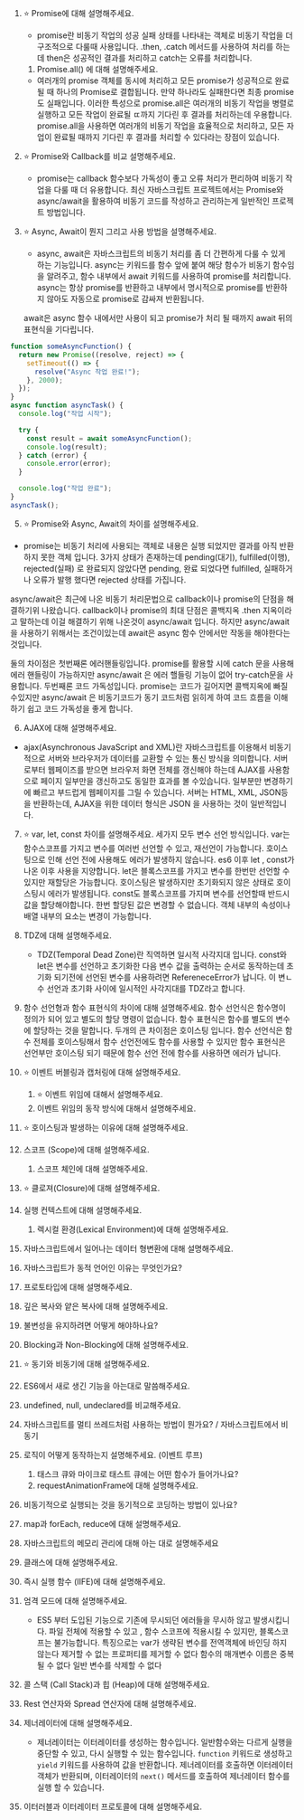 1. ⭐ Promise에 대해 설명해주세요.

   - promise란 비동기 작업의 성공 실패 상태를 나타내는 객체로 비동기 작업을 더 구조적으로 다룰때 사용입니다.
     .then, .catch 메서드를 사용하여 처리를 하는데 then은 성공적인 결과를 처리하고 catch는 오류를 처리합니다.

   1. Promise.all() 에 대해 설명해주세요.

   - 여러개의 promise 객체를 동시에 처리하고 모든 promise가 성공적으로 완료 될 때 하나의 Promise로 결합됩니다.
     만약 하나라도 실패한다면 최종 promise도 실패입니다.
     이러한 특성으로 promise.all은 여러개의 비동기 작업을 병렬로 실행하고 모든 작업이 완료될 ㄸ까지 기다린 후 결과를 처리하는데 우용합니다.
     promise.all을 사용하면 여러개의 비동기 작업을 효율적으로 처리하고, 모든 자업이 완료될 때까지 기다린 후 결과를 처리할 수 있다라는 장점이 있습니다.

2. ⭐ Promise와 Callback를 비교 설명해주세요.

   - promise는 callback 함수보다 가독성이 좋고 오류 처리가 편리하여 비동기 작업을 다룰 때 더 유용합니다.
     최신 자바스크립트 프로젝트에서는 Promise와 async/await을 활용하여 비동기 코드를 작성하고 관리하는게 일반적인 프로젝트 방법입니다.

3. ⭐ Async, Await이 뭔지 그리고 사용 방법을 설명해주세요.

   - async, await은 자바스크립트의 비동기 처리를 좀 더 간편하게 다룰 수 있게 하는 기능입니다.
     async는 키워드를 함수 앞에 붙여 해당 함수가 비동기 함수임을 알려주고, 함수 내부에서 await 키워드를 사용하여 promise를 처리합니다.
     async는 항상 promise를 반환하고 내부에서 명시적으로 promise를 반환하지 않아도 자동으로 promise로 감싸져 반환됩니다.

   await은 async 함수 내에서만 사용이 되고 promise가 처리 될 때까지 await 뒤의 표현식을 기다립니다.

```js
function someAsyncFunction() {
  return new Promise((resolve, reject) => {
    setTimeout(() => {
      resolve("Async 작업 완료!");
    }, 2000);
  });
}
async function asyncTask() {
  console.log("작업 시작");

  try {
    const result = await someAsyncFunction();
    console.log(result);
  } catch (error) {
    console.error(error);
  }

  console.log("작업 완료");
}
asyncTask();
```

5. ⭐ Promise와 Async, Await의 차이를 설명해주세요.

- promise는 비동기 처리에 사용되는 객체로 내용은 실행 되었지만 결과를 아직 반환하지 못한 객체 입니다.
  3가지 상태가 존재하는데 pending(대기), fulfilled(이행), rejected(실패) 로 완료되지 않았다면 pending, 완료 되었다면 fulfilled, 실패하거나 오류가 발행 했다면 rejected 상태를 가집니다.

async/await은 최근에 나온 비동기 처리문법으로 callback이나 promise의 단점을 해결하기위 나왔습니다.
callback이나 promise의 최대 단점은 콜백지옥 .then 지옥이라고 말하는데 이걸 해결하기 위해 나온것이 async/await 입니다.
하지만 async/await 을 사용하기 위해서는 조건이있는데 await은 async 함수 안에서만 작동을 해야한다는 것입니다.

둘의 차이점은
첫번째론 에러핸들링입니다.
promise를 활용할 시에 catch 문을 사용해 에러 핸들링이 가능하지만 async/await 은 에러 핼들링 기능이 없어 try-catch문을 사용합니다.
두번째론 코드 가독성입니다.
promise는 코드가 길어지면 콜백지옥에 빠질 수있지만 async/await 은 비동기코드가 동기 코드처럼 읽히게 하여 코드 흐름을 이해하기 쉽고 코드 가독성을 좋게 합니다.

6. AJAX에 대해 설명해주세요.

- ajax(Asynchronous JavaScript and XML)란 자바스크립트를 이용해서 비동기적으로 서버와 브라우저가 데이터를 교환할 수 있는 통신 방식을 의미합니다. 서버로부터 웹페이즈를 받으면 브라우저 화면 전체를 갱신해야 하는데 AJAX를 사용함으로 페이지 일부만을 갱신하고도 동일한 효과를 볼 수있습니다. 일부분만 변경하기에 빠르고 부드럽게 웹페이지를 그릴 수 있습니다.
  서버는 HTML, XML, JSON등을 반환하는데, AJAX을 위한 데이터 형식은 JSON 을 사용하는 것이 일반적입니다.

7. ⭐ var, let, const 차이를 설명해주세요.
   세가지 모두 변수 선언 방식입니다.
   var는 함수스코프를 가지고 변수를 여러번 선언할 수 있고, 재선언이 가능합니다. 호이스팅으로 인해 선언 전에 사용해도 에러가 발생하지 않습니다. es6 이후 let , const가 나온 이후 사용을 지양합니다.
   let은 블록스코프를 가지고 변수를 한번만 선언할 수 있지만 재할당은 가능합니다. 호이스팅은 발생하지만 초기화되지 않은 상태로 호이스팅시 에러가 발생됩니다.
   const도 블록스코프를 가지며 변수를 선언할때 반드시 값을 할당해야합니다. 한번 할당된 값은 변경할 수 없습니다. 객체 내부의 속성이나 배열 내부의 요소는 변경이 가능합니다.
8. TDZ에 대해 설명해주세요.
   - TDZ(Temporal Dead Zone)란 직역하면 일시적 사각지대 입니다.
     const와 let은 변수를 선언하고 초기화한 다음 변수 값을 출력하는 순서로 동작하는데 초기화 되기전에 선언된 변수를 사용하려면 RefereneceError가 납니다. 이 변ㄴ수 선언과 초기화 사이에 일시적인 사각지대를 TDZ라고 합니다.
9. 함수 선언형과 함수 표현식의 차이에 대해 설명해주세요.
   함수 선언식은 함수명이 정의가 되어 있고 별도의 할당 명령이 없습니다.
   함수 표현식은 함수를 별도의 변수에 할당하는 것을 말합니다.
   두개의 큰 차이점은 호이스팅 입니다.
   함수 선언식은 함수 전체를 호이스팅해서 함수 선언전에도 함수를 사용할 수 있지만
   함수 표현식은 선언부만 호이스팅 되기 때문에 함수 선언 전에 함수를 사용하면 에러가 납니다.
10. ⭐ 이벤트 버블링과 캡처링에 대해 설명해주세요.

    1. ⭐ 이벤트 위임에 대해서 설명해주세요.
    2. 이벤트 위임의 동작 방식에 대해서 설명해주세요.

11. ⭐ 호이스팅과 발생하는 이유에 대해 설명해주세요.
12. 스코프 (Scope)에 대해 설명해주세요.
    1. 스코프 체인에 대해 설명해주세요.
13. ⭐ 클로져(Closure)에 대해 설명해주세요.
14. 실행 컨텍스트에 대해 설명해주세요.
    1. 렉시컬 환경(Lexical Environment)에 대해 설명해주세요.
15. 자바스크립트에서 일어나는 데이터 형변환에 대해 설명해주세요.
16. 자바스크립트가 동적 언어인 이유는 무엇인가요?
17. 프로토타입에 대해 설명해주세요.
18. 깊은 복사와 얕은 복사에 대해 설명해주세요.
19. 불변성을 유지하려면 어떻게 해야하나요?
20. Blocking과 Non-Blocking에 대해 설명해주세요.
21. ⭐ 동기와 비동기에 대해 설명해주세요.
22. ES6에서 새로 생긴 기능을 아는대로 말씀해주세요.
23. undefined, null, undeclared를 비교해주세요.
24. 자바스크립트를 멀티 쓰레드처럼 사용하는 방법이 뭔가요? / 자바스크립트에서 비동기
25. 로직이 어떻게 동작하는지 설명해주세요. (이벤트 루프)
    1. 태스크 큐와 마이크로 태스트 큐에는 어떤 함수가 들어가나요?
    2. requestAnimationFrame에 대해 설명해주세요.
26. 비동기적으로 실행되는 것을 동기적으로 코딩하는 방법이 있나요?
27. map과 forEach, reduce에 대해 설명해주세요.
28. 자바스크립트의 메모리 관리에 대해 아는 대로 설명해주세요
29. 클래스에 대해 설명해주세요.
30. 즉시 실행 함수 (IIFE)에 대해 설명해주세요.
31. 엄격 모드에 대해 설명해주세요.
    - ES5 부터 도입된 기능으로 기존에 무시되던 에러들을 무시하 않고 발생시킵니다.
      파일 전체에 적용할 수 있고 , 함수 스코프에 적용시킬 수 있지만, 블록스코프는 불가능합니다.
      특징으로는 var가 생략된 변수를 전역객체에 바인딩 하지 않는다
      제거할 수 없는 프로퍼티를 제거할 수 없다
      함수의 매개변수 이름은 중복될 수 없다
      일반 변수를 삭제할 수 없다
32. 콜 스택 (Call Stack)과 힙 (Heap)에 대해 설명해주세요.
33. Rest 연산자와 Spread 연산자에 대해 설명해주세요.
34. 제너레이터에 대해 설명해주세요.
    - 제너레이터는 이터레이터를 생성하는 함수입니다.
      일반함수와는 다르게 실행을 중단할 수 있고, 다시 실행할 수 있는 함수입니다.
      `function` 키워드로 생성하고 `yield` 키워드를 사용하여 값을 반환합니다.
      제너레이터를 호출하면 이터레이터 객체가 반환되며, 이터레이터의 `next()` 메서드를 호출하여 제너레이터 함수를 실행 할 수 있습니다.
35. 이터러블과 이터레이터 프로토콜에 대해 설명해주세요.
